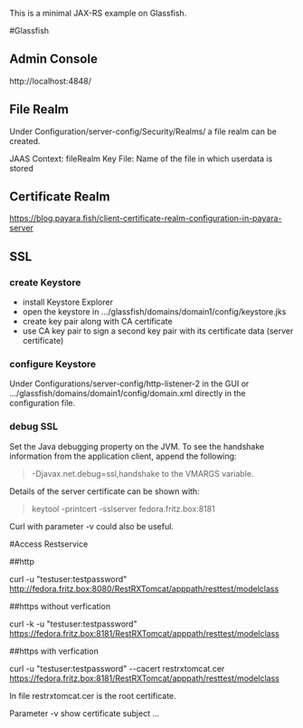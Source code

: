 This is a minimal JAX-RS example on Glassfish.

#Glassfish

## Admin Console

http://localhost:4848/

## File Realm 

Under Configuration/server-config/Security/Realms/ a file realm can be created.

JAAS Context: fileRealm
Key File: Name of the file in which userdata is stored

## Certificate Realm

https://blog.payara.fish/client-certificate-realm-configuration-in-payara-server

## SSL

### create Keystore

* install Keystore Explorer 
* open the keystore in .../glassfish/domains/domain1/config/keystore.jks
* create key pair along with CA certificate
* use CA key pair to sign a second key pair with its certificate data (server certificate)

### configure Keystore 

Under Configurations/server-config/http-listener-2 in the GUI or .../glassfish/domains/domain1/config/domain.xml directly in the configuration file.



### debug SSL

Set the Java debugging property on the JVM. To see the handshake information from the application client, append the following:

> -Djavax.net.debug=ssl,handshake to the VMARGS variable.

Details of the server certificate can be shown with:

> keytool  -printcert -sslserver fedora.fritz.box:8181

Curl with parameter -v could also be useful.
 

#Access Restservice 

##http 

curl -u "testuser:testpassword" http://fedora.fritz.box:8080/RestRXTomcat/apppath/resttest/modelclass

##https without verfication

curl -k -u "testuser:testpassword" https://fedora.fritz.box:8181/RestRXTomcat/apppath/resttest/modelclass

##https with verfication


curl  -u "testuser:testpassword" --cacert restrxtomcat.cer https://fedora.fritz.box:8181/RestRXTomcat/apppath/resttest/modelclass

In file restrxtomcat.cer is the root certificate.

Parameter -v show certificate subject ...


